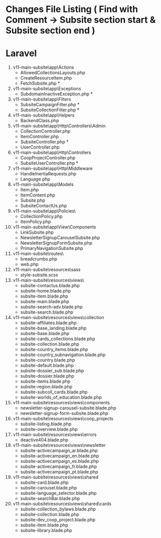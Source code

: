 # Changes File Listing ( Find with Comment  -> Subsite section start & Subsite section end )
# Laravel
1. v11-main-subsite\app\Actions
    - AllowedCollectionsLayouts.php
    - CreateResourceItem.php
    - FetchSubsite.php *
2. v11-main-subsite\app\Exceptions
    - SubdomainInactiveException.php *
3. v11-main-subsite\app\Filters
    - SubsiteCampaignFilter.php *
    - SubsiteCollectionFilter.php *
4. v11-main-subsite\app\Helpers
    - BackendClass.php
5. v11-main-subsite\app\Http\Controllers\Admin
    - CollectionController.php
    - ItemController.php
    - SubsiteController.php *
    - UserController.php
6. v11-main-subsite\app\Http\Controllers
    - CoopProjectController.php
    - SubsiteUserController.php *
7. v11-main-subsite\app\Http\Middleware
    - HandleInertiaRequests.php
    - Language.php
8. v11-main-subsite\app\Models
    - Item.php
    - ItemContent.php
    - Subsite.php
    - SubsiteContactUs.php
9. v11-main-subsite\app\Policies\
    - CollectionPolicy.php
    - ItemPolicy.php
10. v11-main-subsite\app\View\Components
    - LinkSubsite.php
    - NewsletterSignupCarouselSubsite.php
    - NewsletterSignupFormSubsite.php
    - PrimaryNavigationSubsite.php
11. v11-main-subsite\routes\
    - breadcrumbs.php
    - web.php
12. v11-main-subsite\resources\sass
    - style-subsite.scss
13. v11-main-subsite\resources\views\
    - subsite-contactus.blade.php
    - subsite-home.blade.php
    - subsite-item.blade.php
    - subsite-main.blade.php
    - subsite-search-adv.blade.php
    - subsite-search.blade.php
14. v11-main-subsite\resources\views\collection
    - subsite-affiliates.blade.php
    - subsite-base_landing.blade.php
    - subsite-base.blade.php
    - subsite-cards_collections.blade.php
    - subsite-collection.blade.php
    - subsite-country_items.blade.php
    - subsite-country_subnavigation.blade.php
    - subsite-country.blade.php
    - subsite-default.blade.php
    - subsite-dossier_sub.blade.php
    - subsite-dossier.blade.php
    - subsite-items.blade.php
    - subsite-region.blade.php
    - subsite-subcoll_cards.blade.php
    - subsite-worlds_of_education.blade.php
15. v11-main-subsite\resources\views\components
    - newsletter-signup-carousel-subsite.blade.php
    - newsletter-signup-form-subsite.blade.php
16. v11-main-subsite\resources\views\coop_projects
    - subsite-listing.blade.php
    - subsite-overview.blade.php
17. v11-main-subsite\resources\views\errors
    - deactive404.blade.php
18. v11-main-subsite\resources\views\newsletter
    - subsite-activecampaign_ar.blade.php
    - subsite-activecampaign_en.blade.php
    - subsite-activecampaign_es.blade.php
    - subsite-activecampaign_fr.blade.php
    - subsite-activecampaign_pt.blade.php
19. v11-main-subsite\resources\views\shared
    - subsite-card.blade.php
    - subsite-carousel.blade.php
    - subsite-language_selector.blade.php
    - subsite-searchBar.blade.php
20. v11-main-subsite\resources\views\shared\cards
    - subsite-collection_bylaws.blade.php
    - subsite-collection.blade.php
    - subsite-dev_coop_project.blade.php
    - subsite-item.blade.php
    - subsite-library.blade.php

